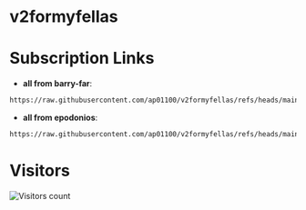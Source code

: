 # v2formyfellas

# Subscription Links
- **all from barry-far**:
```bash
https://raw.githubusercontent.com/ap01100/v2formyfellas/refs/heads/main/configs.txt
```
- **all from epodonios**:
```bash
https://raw.githubusercontent.com/ap01100/v2formyfellas/refs/heads/main/epodonios_all.txt
```

# Visitors
![Visitors count](https://profile-counter.glitch.me/ap01100_v2rayformyfellas/count.svg)

